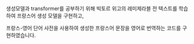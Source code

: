 생성모델과 transformer를 공부하기 위해 빅토르 위고의 레미제라블 전 텍스트를 학습하여 프랑스어 생성 모델을 구현하고,

프랑스-영어 단어 사전을 사용하여 생성한 프랑스어 문장을 영어로 번역하는 코드를 구현하였습니다.
